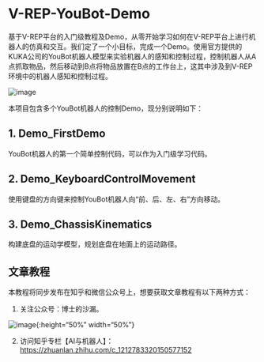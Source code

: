 # V-REP-YouBot-Demo
基于V-REP平台的入门级教程及Demo，从零开始学习如何在V-REP平台上进行机器人的仿真和交互。我们定了一个小目标，完成一个Demo。使用官方提供的KUKA公司的YouBot机器人模型来实验机器人的感知和控制过程，控制机器人从A点抓取物品，然后移动到B点将物品放置在B点的工作台上，这其中涉及到V-REP环境中的机器人感知和控制过程。

![image](https://github.com/chauby/V-REP-YouBot-Demo/blob/master/Kuka-YouBot.png)



本项目包含多个YouBot机器人的控制Demo，现分别说明如下：

## 1. Demo_FirstDemo

YouBot机器人的第一个简单控制代码，可以作为入门级学习代码。



## 2. Demo_KeyboardControlMovement

使用键盘的方向键来控制YouBot机器人向“前、后、左、右”方向移动。



## 3. Demo_ChassisKinematics

构建底盘的运动学模型，规划底盘在地面上的运动路径。





## 文章教程

本教程将同步发布在知乎和微信公众号上，想要获取文章教程有以下两种方式：

1. 关注公众号：博士的沙漏。

![image](https://github.com/chauby/V-REP-YouBot-Demo/blob/master/qrcode.jpg){:height=“50%” width=“50%”}



2. 访问知乎专栏【AI与机器人】：https://zhuanlan.zhihu.com/c_1212783320150577152

